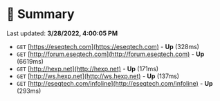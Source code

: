 # 📖 Summary
Last updated: **3/28/2022, 4:00:05 PM**

- `GET` [https://eseqtech.com](https://eseqtech.com) - **Up** (328ms)
- `GET` [http://forum.eseqtech.com](http://forum.eseqtech.com) - **Up** (6619ms)
- `GET` [http://hexp.net](http://hexp.net) - **Up** (171ms)
- `GET` [http://ws.hexp.net](http://ws.hexp.net) - **Up** (137ms)
- `GET` [http://eseqtech.com/infoline](http://eseqtech.com/infoline) - **Up** (293ms)
